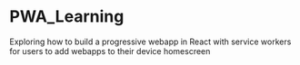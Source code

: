 # PWA_Learning
Exploring how to build a progressive webapp in React with service workers for users to add webapps to their device homescreen

